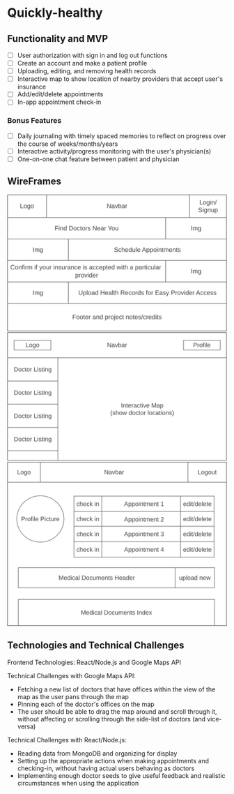 # Quickly-healthy

## Functionality and MVP

- [ ] User authorization with sign in and log out functions
- [ ] Create an account and make a patient profile
- [ ] Uploading, editing, and removing health records
- [ ] Interactive map to show location of nearby providers that accept user's insurance
- [ ] Add/edit/delete appointments
- [ ] In-app appointment check-in

### Bonus Features

- [ ] Daily journaling with timely spaced memories to reflect on progress over the course of weeks/months/years
- [ ] Interactive activity/progress monitoring with the user's physician(s)
- [ ] One-on-one chat feature between patient and physician

## WireFrames

![alt text](https://github.com/lyhourlay1/Quickly-healthy/blob/main/assets/wireframes/splash.jpg?raw=true)
![alt text](https://github.com/lyhourlay1/Quickly-healthy/blob/main/assets/wireframes/home.jpg?raw=true)
![alt text](https://github.com/lyhourlay1/Quickly-healthy/blob/main/assets/wireframes/profile_page.jpg?raw=true)

## Technologies and Technical Challenges

Frontend Technologies: React/Node.js and Google Maps API

Technical Challenges with Google Maps API:

* Fetching a new list of doctors that have offices within the view of the map as the user pans through the map
* Pinning each of the doctor's offices on the map
* The user should be able to drag the map around and scroll through it, without affecting or scrolling through the side-list of doctors (and vice-versa)

Technical Challenges with React/Node.js:

* Reading data from MongoDB and organizing for display
* Setting up the appropriate actions when making appointments and checking-in, without having actual users behaving as doctors
* Implementing enough doctor seeds to give useful feedback and realistic circumstances when using the application
